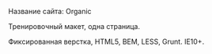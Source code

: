 Название сайта: Organic

Тренировочный макет, одна страница.

Фиксированная верстка, HTML5, BEM, LESS, Grunt. IE10+.
